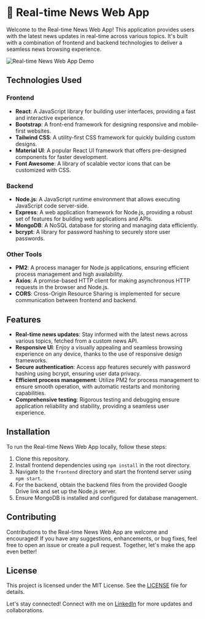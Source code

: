 # 📰 Real-time News Web App

Welcome to the Real-time News Web App! This application provides users with the latest news updates in real-time across various topics. It's built with a combination of frontend and backend technologies to deliver a seamless news browsing experience.

![Real-time News Web App Demo](demo.gif)

## Technologies Used

### Frontend
- **React**: A JavaScript library for building user interfaces, providing a fast and interactive experience.
- **Bootstrap**: A front-end framework for designing responsive and mobile-first websites.
- **Tailwind CSS**: A utility-first CSS framework for quickly building custom designs.
- **Material UI**: A popular React UI framework that offers pre-designed components for faster development.
- **Font Awesome**: A library of scalable vector icons that can be customized with CSS.

### Backend
- **Node.js**: A JavaScript runtime environment that allows executing JavaScript code server-side.
- **Express**: A web application framework for Node.js, providing a robust set of features for building web applications and APIs.
- **MongoDB**: A NoSQL database for storing and managing data efficiently.
- **bcrypt**: A library for password hashing to securely store user passwords.

### Other Tools
- **PM2**: A process manager for Node.js applications, ensuring efficient process management and high availability.
- **Axios**: A promise-based HTTP client for making asynchronous HTTP requests in the browser and Node.js.
- **CORS**: Cross-Origin Resource Sharing is implemented for secure communication between frontend and backend.

## Features

- **Real-time news updates**: Stay informed with the latest news across various topics, fetched from a custom news API.
- **Responsive UI**: Enjoy a visually appealing and seamless browsing experience on any device, thanks to the use of responsive design frameworks.
- **Secure authentication**: Access app features securely with password hashing using bcrypt, ensuring user data privacy.
- **Efficient process management**: Utilize PM2 for process management to ensure smooth operation, with automatic restarts and monitoring capabilities.
- **Comprehensive testing**: Rigorous testing and debugging ensure application reliability and stability, providing a seamless user experience.

## Installation

To run the Real-time News Web App locally, follow these steps:

1. Clone this repository.
2. Install frontend dependencies using `npm install` in the root directory.
3. Navigate to the `frontend` directory and start the frontend server using `npm start`.
4. For the backend, obtain the backend files from the provided Google Drive link and set up the Node.js server.
5. Ensure MongoDB is installed and configured for database management.

## Contributing

Contributions to the Real-time News Web App are welcome and encouraged! If you have any suggestions, enhancements, or bug fixes, feel free to open an issue or create a pull request. Together, let's make the app even better!

## License

This project is licensed under the MIT License. See the [LICENSE](LICENSE) file for details.

Let's stay connected! Connect with me on [LinkedIn](https://www.linkedin.com/in/mangesh-yadav-65a437237/) for more updates and collaborations.
